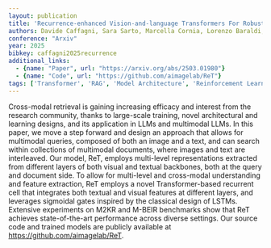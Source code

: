 ```yaml
---
layout: publication
title: 'Recurrence-enhanced Vision-and-language Transformers For Robust Multimodal Document Retrieval'
authors: Davide Caffagni, Sara Sarto, Marcella Cornia, Lorenzo Baraldi, Rita Cucchiara
conference: "Arxiv"
year: 2025
bibkey: caffagni2025recurrence
additional_links:
  - {name: "Paper", url: "https://arxiv.org/abs/2503.01980"}
  - {name: "Code", url: "https://github.com/aimagelab/ReT"}
tags: ['Transformer', 'RAG', 'Model Architecture', 'Reinforcement Learning', 'Large-Scale Training', 'Training Techniques', 'Has Code', 'Pretraining Methods', 'Multimodal Models']
---
```

Cross-modal retrieval is gaining increasing efficacy and interest from the
research community, thanks to large-scale training, novel architectural and
learning designs, and its application in LLMs and multimodal LLMs. In this
paper, we move a step forward and design an approach that allows for multimodal
queries, composed of both an image and a text, and can search within
collections of multimodal documents, where images and text are interleaved. Our
model, ReT, employs multi-level representations extracted from different layers
of both visual and textual backbones, both at the query and document side. To
allow for multi-level and cross-modal understanding and feature extraction, ReT
employs a novel Transformer-based recurrent cell that integrates both textual
and visual features at different layers, and leverages sigmoidal gates inspired
by the classical design of LSTMs. Extensive experiments on M2KR and M-BEIR
benchmarks show that ReT achieves state-of-the-art performance across diverse
settings. Our source code and trained models are publicly available at
https://github.com/aimagelab/ReT.
